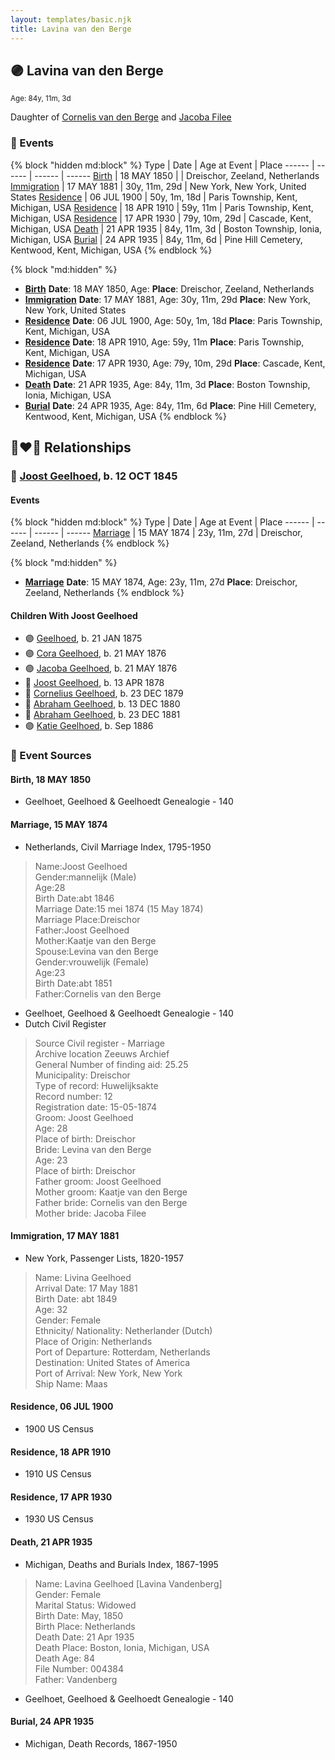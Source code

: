 ```yaml
---
layout: templates/basic.njk
title: Lavina van den Berge
---
```

## 🟣 Lavina van den Berge
<small>Age: 84y, 11m, 3d</small>

Daughter of [Cornelis van den Berge](/people/7/76669736) and [Jacoba Filee](/people/2/24768838)

### 📆 Events

{% block "hidden md:block" %}
Type | Date | Age at Event | Place
------ | ------ | ------ | ------
[Birth](#event-event-3) | 18 MAY 1850 |  | Dreischor, Zeeland, Netherlands
[Immigration](#event-event-0) | 17 MAY 1881 | 30y, 11m, 29d | New York, New York, United States
[Residence](#event-event-1) | 06 JUL 1900 | 50y, 1m, 18d | Paris Township, Kent, Michigan, USA
[Residence](#event-event-2) | 18 APR 1910 | 59y, 11m | Paris Township, Kent, Michigan, USA
[Residence](#event-event-3) | 17 APR 1930 | 79y, 10m, 29d | Cascade, Kent, Michigan, USA
[Death](#event-event-8) | 21 APR 1935 | 84y, 11m, 3d | Boston Township, Ionia, Michigan, USA
[Burial](#event-event-9) | 24 APR 1935 | 84y, 11m, 6d | Pine Hill Cemetery, Kentwood, Kent, Michigan, USA
{% endblock %}

{% block "md:hidden" %}
- **[Birth](#event-event-3)**
**Date**: 18 MAY 1850, Age:
**Place**: Dreischor, Zeeland, Netherlands
- **[Immigration](#event-event-0)**
**Date**: 17 MAY 1881, Age: 30y, 11m, 29d
**Place**: New York, New York, United States
- **[Residence](#event-event-1)**
**Date**: 06 JUL 1900, Age: 50y, 1m, 18d
**Place**: Paris Township, Kent, Michigan, USA
- **[Residence](#event-event-2)**
**Date**: 18 APR 1910, Age: 59y, 11m
**Place**: Paris Township, Kent, Michigan, USA
- **[Residence](#event-event-3)**
**Date**: 17 APR 1930, Age: 79y, 10m, 29d
**Place**: Cascade, Kent, Michigan, USA
- **[Death](#event-event-8)**
**Date**: 21 APR 1935, Age: 84y, 11m, 3d
**Place**: Boston Township, Ionia, Michigan, USA
- **[Burial](#event-event-9)**
**Date**: 24 APR 1935, Age: 84y, 11m, 6d
**Place**: Pine Hill Cemetery, Kentwood, Kent, Michigan, USA
{% endblock %}

## 👩‍❤️‍👨 Relationships

### 🔵 [Joost Geelhoed](/people/7/73673934), b. 12 OCT 1845

#### Events

{% block "hidden md:block" %}
Type | Date | Age at Event | Place
------ | ------ | ------ | ------
[Marriage](#event-family-0-event-0) | 15 MAY 1874 | 23y, 11m, 27d | Dreischor, Zeeland, Netherlands
{% endblock %}

{% block "md:hidden" %}
- **[Marriage](#event-family-0-event-0)**
**Date**: 15 MAY 1874, Age: 23y, 11m, 27d
**Place**: Dreischor, Zeeland, Netherlands
{% endblock %}

#### Children With Joost Geelhoed
* 🟣 [Geelhoed](/people/6/62590620), b. 21 JAN 1875
* 🟣 [Cora Geelhoed](/people/2/21750520), b. 21 MAY 1876
* 🟣 [Jacoba Geelhoed](/people/9/93554380), b. 21 MAY 1876
* 🔵 [Joost Geelhoed](/people/7/79801340), b. 13 APR 1878
* 🔵 [Cornelius Geelhoed](/people/9/92844960), b. 23 DEC 1879
* 🔵 [Abraham Geelhoed](/people/9/94665728), b. 13 DEC 1880
* 🔵 [Abraham Geelhoed](/people/4/47951154), b. 23 DEC 1881
* 🟣 [Katie Geelhoed](/people/7/74962834), b. Sep 1886
### 📰 Event Sources

#### <a id="event-event-3"></a> Birth, 18 MAY 1850
* Geelhoet, Geelhoed & Geelhoedt Genealogie  - 140

#### <a id="event-family-0-event-0"></a> Marriage, 15 MAY 1874
* Netherlands, Civil Marriage Index, 1795-1950
>   
  > Name:Joost Geelhoed  
  > Gender:mannelijk (Male)  
  > Age:28  
  > Birth Date:abt 1846  
  > Marriage Date:15 mei 1874 (15 May 1874)  
  > Marriage Place:Dreischor  
  > Father:Joost Geelhoed  
  > Mother:Kaatje van den Berge  
  > Spouse:Levina van den Berge  
  > Gender:vrouwelijk (Female)  
  > Age:23  
  > Birth Date:abt 1851  
  > Father:Cornelis van den Berge
* Geelhoet, Geelhoed & Geelhoedt Genealogie  - 140
* Dutch Civil Register
>   
  > Source Civil register - Marriage  
  > Archive location Zeeuws Archief  
  > General Number of finding aid: 25.25  
  > Municipality: Dreischor  
  > Type of record: Huwelijksakte  
  > Record number: 12  
  > Registration date: 15-05-1874  
  > Groom: Joost Geelhoed  
  > Age: 28  
  > Place of birth: Dreischor  
  > Bride: Levina van den Berge  
  > Age: 23  
  > Place of birth: Dreischor  
  > Father groom: Joost Geelhoed  
  > Mother groom: Kaatje van den Berge  
  > Father bride: Cornelis van den Berge  
  > Mother bride: Jacoba Filee

#### <a id="event-event-0"></a> Immigration, 17 MAY 1881
* New York, Passenger Lists, 1820-1957
>   
  > Name: Livina Geelhoed  
  > Arrival Date: 17 May 1881  
  > Birth Date: abt 1849  
  > Age: 32  
  > Gender: Female  
  > Ethnicity/ Nationality: Netherlander (Dutch)  
  > Place of Origin: Netherlands  
  > Port of Departure: Rotterdam, Netherlands  
  > Destination: United States of America  
  > Port of Arrival: New York, New York  
  > Ship Name: Maas

#### <a id="event-event-1"></a> Residence, 06 JUL 1900
* 1900 US Census

#### <a id="event-event-2"></a> Residence, 18 APR 1910
* 1910 US Census

#### <a id="event-event-3"></a> Residence, 17 APR 1930
* 1930 US Census

#### <a id="event-event-8"></a> Death, 21 APR 1935
* Michigan, Deaths and Burials Index, 1867-1995
>   
  > Name: Lavina Geelhoed [Lavina Vandenberg]   
  > Gender: Female  
  > Marital Status: Widowed  
  > Birth Date: May, 1850  
  > Birth Place: Netherlands  
  > Death Date: 21 Apr 1935  
  > Death Place: Boston, Ionia, Michigan, USA  
  > Death Age: 84  
  > File Number: 004384  
  > Father: Vandenberg
* Geelhoet, Geelhoed & Geelhoedt Genealogie  - 140
#### <a id="event-event-9"></a> Burial, 24 APR 1935
* Michigan, Death Records, 1867-1950
